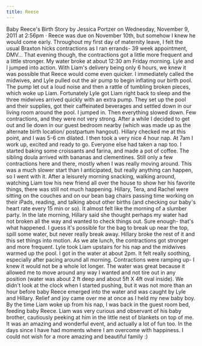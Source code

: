 ```yaml
---
title: Reese
---
```



Baby Reece's Birth Story by Jessica Portzer on Wednesday, November 9, 2011 at 2:56pm &middot; Reece was due on November 10th, but somehow I knew he would come early. Throughout my first day of maternity leave, I felt the usual Braxton hicks contractions as I ran errands- 39 week appointment, DMV... That evening though, the contractions got a little more frequent and a little stronger. My water broke at about 12:30 am Friday morning. Lyle and I jumped into action. With Liam's delivery being only 6 hours, we knew it was possible that Reece would come even quicker. I immediately called the midwives, and Lyle pulled out the air pump to begin inflating our birth pool. The pump let out a loud noise and then a rattle of tumbling broken pieces, which woke up Liam. Fortunately Lyle got Liam right back to sleep and the three midwives arrived quickly with an extra pump. They set up the pool and their supplies, got their caffeinated beverages and settled down in our living room around the pool. I jumped in. Then everything slowed down. Few contractions, and they were not very strong. After a while I decided to get out and lie down in our guest bedroom nearby (which was made up as the alternate birth location/ postpartum hangout). Hillary checked me at this point, and I was 5-6 cm dilated. I then took a very nice 4 hour nap. At 7am I work up, excited and ready to go. Everyone else had taken a nap too. I started baking some croissants and farina, and made a pot of coffee. The sibling doula arrived with bananas and clementines. Still only a few contractions here and there, mostly when I was really moving around. This was a much slower start than I anticipated, but really anything can happen, so I went with it. After a leisurely morning snacking, walking around, watching Liam tow his new friend all over the house to show her his favorite things, there was still not much happening. Hillary, Tera, and Rachel were sitting on the couches and on our bean bag chairs passing time working on their iPads, reading, and talking about other births (and checking our baby's heart rate every 15 min or so). It almost felt like the morning of a slumber party. In the late morning, Hillary said she thought perhaps my water had not broken all the way and wanted to check things out. Sure enough- that's what happened. I guess it's possible for the bag to break up near the top, spill some water, but never really break away. Hillary broke the rest of it and this set things into motion. As we ate lunch, the contractions got stronger and more frequent. Lyle took Liam upstairs for his nap and the midwives warmed up the pool. I got in the water at about 2pm. It felt really soothing, especially after pacing around all morning. Contractions were ramping up- I knew it would not be a whole lot longer. The water was great because it allowed me to move around any way I wanted and not tire out in any position (water was about 2 ft deep and about 5ft X 4ft oval inside). We didn't look at the clock when I started pushing, but it was not more than an hour before baby Reece emerged into the water and was caught by Lyle and Hillary. Relief and joy came over me at once as I held my new baby boy. By the time Liam woke up from his nap, I was back in the guest room bed, feeding baby Reece. Liam was very curious and observant of his baby brother, cautiously peeking at him in the little nest of blankets on top of me. It was an amazing and wonderful event, and actually a lot of fun too. In the days since I have had moments where I am overcome with happiness. I could not wish for a more amazing and beautiful family :)